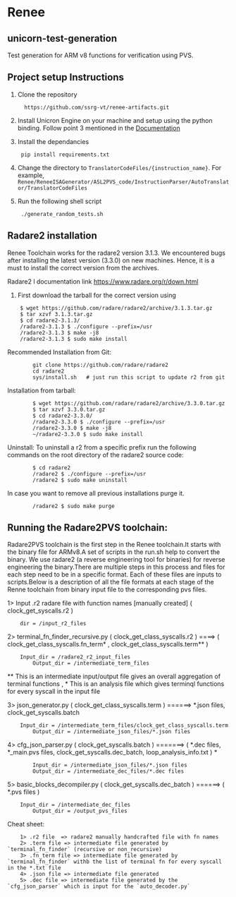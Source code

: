 # Renee

## unicorn-test-generation
Test generation for ARM v8 functions for verification using PVS.

## Project setup Instructions

1. Clone the repository

         https://github.com/ssrg-vt/renee-artifacts.git
  
2. Install Unicron Engine on your machine and setup using the python binding. Follow point 3 mentioned in the [Documentation](http://www.unicorn-engine.org/docs/)

3. Install the dependancies

        pip install requirements.txt

4. Change the directory to `TranslatorCodeFiles/{instruction_name}`. For example, `Renee/ReneeISAGenerator/ASL2PVS_code/InstructionParser/AutoTranslator/TranslatorCodeFiles`

5. Run the following shell script

        ./generate_random_tests.sh

## Radare2 installation
Renee Toolchain works for the radare2 version 3.1.3. We encountered bugs after installing the latest version (3.3.0) on new machines. Hence, it is a must to install the correct version from the archives.

Radare2 l documentation link https://www.radare.org/r/down.html

1. First download the tarball for the correct version using 

```
	$ wget https://github.com/radare/radare2/archive/3.1.3.tar.gz
	$ tar xzvf 3.1.3.tar.gz
	$ cd radare2-3.1.3/
	/radare2-3.1.3 $ ./configure --prefix=/usr
	/radare2-3.1.3 $ make -j8
	/radare2-3.1.3 $ sudo make install
```

Recommended Installation from Git:

```
        git clone https://github.com/radare/radare2
        cd radare2
        sys/install.sh   # just run this script to update r2 from git
```

Installation from tarball:

```
        $ wget https://github.com/radare/radare2/archive/3.3.0.tar.gz
        $ tar xzvf 3.3.0.tar.gz
        $ cd radare2-3.3.0/
        /radare2-3.3.0 $ ./configure --prefix=/usr
        /radare2-3.3.0 $ make -j8
        ~/radare2-3.3.0 $ sudo make install
```

Uninstall: To uninstall a r2 from a specific prefix run the following commands on the root directory of the radare2 source code:
```
        $ cd radare2
        /radare2 $ ./configure --prefix=/usr
        /radare2 $ sudo make uninstall
```
In case you want to remove all previous installations purge it.
```
        /radare2 $ sudo make purge
```

## Running the Radare2PVS toolchain: 
Radare2PVS toolchain is the first step in the Renee toolchain.It starts with the binary file for ARMv8.A set of scripts in the run.sh help to convert the binary. We use radare2 (a reverse engineering tool for binaries) for reverse engineering the binary.There are multiple steps in this process and files for each step need to be in a specific format. Each of these files are inputs to scripts.Below is a description of all the file formats at each stage of the Renne toolchain from binary input file to the corresponding pvs files.

1> Input .r2 radare file with function names [manually created]  ( clock_get_syscalls.r2 )
```
	dir = /input_r2_files
```

2> terminal_fn_finder_recursive.py ( clock_get_class_syscalls.r2 ) ====> ( clock_get_class_syscalls.fn_term* , clock_get_class_syscalls.term**  )
```
	Input_dir = /radare2_r2_input_files
        Output_dir = /intermediate_term_files
```
   ** This is an intermediate input/output file gives an overall aggregation of terminal functions , * This is an analysis file which gives terminql functions for every syscall in the input file

3> json_generator.py ( clock_get_class_syscalls.term ) ======> *.json files, clock_get_syscalls.batch
```   
   	Input_dir = /intermediate_term_files/clock_get_class_syscalls.term
        Output_dir = /intermediate_json_files/*.json files
```

4> cfg_json_parser.py ( clock_get_syscalls.batch ) =======> ( *.dec files, *_main.pvs files, clock_get_syscalls.dec_batch,  loop_analysis_info.txt ) *
```
        Input_dir = /intermediate_json_files/*.json files
        Output_dir = /intermediate_dec_files/*.dec files
```

5> basic_blocks_decompiler.py ( clock_get_syscalls.dec_batch ) ======> ( *.pvs files )
```
	Input_dir = /intermediate_dec_files
        Output_dir = /output_pvs_files
```

Cheat sheet:

```
	1> .r2 file  => radare2 manually handcrafted file with fn names
	2> .term file => intermediate file generated by `terminal_fn_finder` (recursive or non_recursive)
	3> .fn_term file => intermediate file generated by `terminal_fn_finder` withb the list of terminal fn for every syscall in the *.txt file
	4> .json file => intermediate file generated
	5> .dec file => intermediate file generated by the `cfg_json_parser` which is input for the `auto_decoder.py`
```
